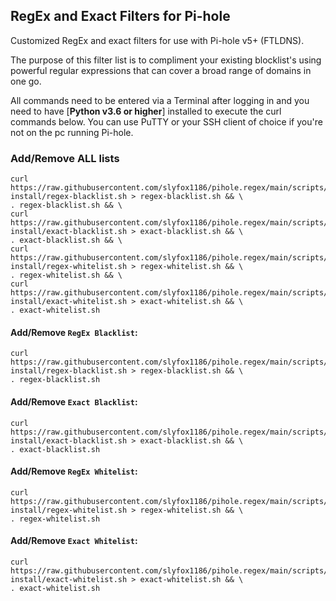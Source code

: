 ## RegEx and Exact Filters for Pi-hole
Customized RegEx and exact filters for use with Pi-hole v5+ (FTLDNS).

The purpose of this filter list is to compliment your existing blocklist's using powerful regular expressions that can cover a broad range of domains in one go.

All commands need to be entered via a Terminal after logging in and you need to have [**Python v3.6 or higher**] installed to execute the curl commands below. You can use PuTTY or your SSH client of choice if you're not on the pc running Pi-hole.

### Add/Remove ALL lists
```
curl https://raw.githubusercontent.com/slyfox1186/pihole.regex/main/scripts/shell-install/regex-blacklist.sh > regex-blacklist.sh && \
. regex-blacklist.sh && \
curl https://raw.githubusercontent.com/slyfox1186/pihole.regex/main/scripts/shell-install/exact-blacklist.sh > exact-blacklist.sh && \
. exact-blacklist.sh && \
curl https://raw.githubusercontent.com/slyfox1186/pihole.regex/main/scripts/shell-install/regex-whitelist.sh > regex-whitelist.sh && \
. regex-whitelist.sh && \
curl https://raw.githubusercontent.com/slyfox1186/pihole.regex/main/scripts/shell-install/exact-whitelist.sh > exact-whitelist.sh && \
. exact-whitelist.sh
```

#### Add/Remove `RegEx Blacklist`:
```
curl https://raw.githubusercontent.com/slyfox1186/pihole.regex/main/scripts/shell-install/regex-blacklist.sh > regex-blacklist.sh && \
. regex-blacklist.sh
```

#### Add/Remove `Exact Blacklist`:
```
curl https://raw.githubusercontent.com/slyfox1186/pihole.regex/main/scripts/shell-install/exact-blacklist.sh > exact-blacklist.sh && \
. exact-blacklist.sh
```

#### Add/Remove `RegEx Whitelist`:
```
curl https://raw.githubusercontent.com/slyfox1186/pihole.regex/main/scripts/shell-install/regex-whitelist.sh > regex-whitelist.sh && \
. regex-whitelist.sh
```

#### Add/Remove `Exact Whitelist`:
```
curl https://raw.githubusercontent.com/slyfox1186/pihole.regex/main/scripts/shell-install/exact-whitelist.sh > exact-whitelist.sh && \
. exact-whitelist.sh
```
